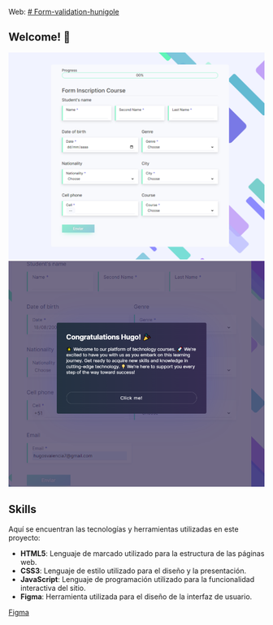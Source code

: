 Web: [# Form-validation-hunigole](https://hunigolesan.github.io/form-validation-hunigole)
## Welcome! 👋
![Diseño creado por HugoSan](./images/result_proyect.PNG)
![Prevista del formulario satisfactorio](./images/result_form_success.png)
## Skills

Aquí se encuentran las tecnologías y herramientas utilizadas en este proyecto:

- **HTML5**: Lenguaje de marcado utilizado para la estructura de las páginas web.
- **CSS3**: Lenguaje de estilo utilizado para el diseño y la presentación.
- **JavaScript**: Lenguaje de programación utilizado para la funcionalidad interactiva del sitio.
- **Figma**: Herramienta utilizada para el diseño de la interfaz de usuario.

[Figma](https://www.figma.com/file/dRKQfEjm5VwVsXwuFA0wAT/form-inscription-Design?type=design&node-id=0%3A1&mode=design&t=GnVXws3AS85gRt5m-1)